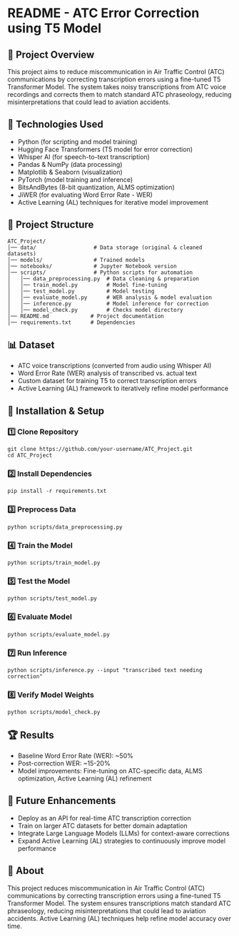 # README - ATC Error Correction using T5 Model

## 📌 Project Overview
This project aims to reduce miscommunication in Air Traffic Control (ATC) communications by correcting transcription errors using a fine-tuned T5 Transformer Model. The system takes noisy transcriptions from ATC voice recordings and corrects them to match standard ATC phraseology, reducing misinterpretations that could lead to aviation accidents.

## 🚀 Technologies Used
- Python (for scripting and model training)
- Hugging Face Transformers (T5 model for error correction)
- Whisper AI (for speech-to-text transcription)
- Pandas & NumPy (data processing)
- Matplotlib & Seaborn (visualization)
- PyTorch (model training and inference)
- BitsAndBytes (8-bit quantization, ALMS optimization)
- JiWER (for evaluating Word Error Rate - WER)
- Active Learning (AL) techniques for iterative model improvement

## 📂 Project Structure
```
ATC_Project/
│── data/                  # Data storage (original & cleaned datasets)
│── models/                # Trained models
│── notebooks/             # Jupyter Notebook version
│── scripts/               # Python scripts for automation
│   │── data_preprocessing.py  # Data cleaning & preparation
│   │── train_model.py         # Model fine-tuning
│   │── test_model.py          # Model testing
│   │── evaluate_model.py      # WER analysis & model evaluation
│   │── inference.py           # Model inference for correction
│   │── model_check.py         # Checks model directory
│── README.md             # Project documentation
│── requirements.txt      # Dependencies
```

## 📊 Dataset
- ATC voice transcriptions (converted from audio using Whisper AI)
- Word Error Rate (WER) analysis of transcribed vs. actual text
- Custom dataset for training T5 to correct transcription errors
- Active Learning (AL) framework to iteratively refine model performance

## 🔧 Installation & Setup
### 1️⃣ Clone Repository
```
git clone https://github.com/your-username/ATC_Project.git
cd ATC_Project
```

### 2️⃣ Install Dependencies
```
pip install -r requirements.txt
```

### 3️⃣ Preprocess Data
```
python scripts/data_preprocessing.py
```

### 4️⃣ Train the Model
```
python scripts/train_model.py
```

### 5️⃣ Test the Model
```
python scripts/test_model.py
```

### 6️⃣ Evaluate Model
```
python scripts/evaluate_model.py
```

### 7️⃣ Run Inference
```
python scripts/inference.py --input "transcribed text needing correction"
```

### 8️⃣ Verify Model Weights
```
python scripts/model_check.py
```

## 🏆 Results
- Baseline Word Error Rate (WER): ~50%
- Post-correction WER: ~15-20%
- Model improvements: Fine-tuning on ATC-specific data, ALMS optimization, Active Learning (AL) refinement

## 📌 Future Enhancements
- Deploy as an API for real-time ATC transcription correction
- Train on larger ATC datasets for better domain adaptation
- Integrate Large Language Models (LLMs) for context-aware corrections
- Expand Active Learning (AL) strategies to continuously improve model performance

## 🔗 About
This project reduces miscommunication in Air Traffic Control (ATC) communications by correcting transcription errors using a fine-tuned T5 Transformer Model. The system ensures transcriptions match standard ATC phraseology, reducing misinterpretations that could lead to aviation accidents. Active Learning (AL) techniques help refine model accuracy over time.
